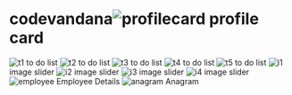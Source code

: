 # codevandana![profilecard](https://github.com/user-attachments/assets/ae6c1a24-5047-4885-879a-3988085022d7) profile card
![t1](https://github.com/user-attachments/assets/8224a090-95d1-4bb8-819e-aa058d5f190e) to do list
![t2](https://github.com/user-attachments/assets/ce20cf08-8f8b-4b5a-ba24-9845e1ebd656) to do list
![t3](https://github.com/user-attachments/assets/5198eaa9-00b2-4a1a-a100-82b724d9cf76) to do list
![t4](https://github.com/user-attachments/assets/e8bd754a-36b3-4436-ae7b-cf87e923a7f9) to do list
![t5](https://github.com/user-attachments/assets/b89a68aa-a19a-4dcb-8f19-fb5e2bf5929c) to do list
![i1](https://github.com/user-attachments/assets/84bd9b24-a5dc-4a6b-a3d8-957c4a0f0dbf) image slider
![i2](https://github.com/user-attachments/assets/5867ebae-f938-4b1f-819d-78b973ce196e) image slider
![i3](https://github.com/user-attachments/assets/e01009a3-4da9-4b29-97fd-f30cd2e9f542) image slider
![i4](https://github.com/user-attachments/assets/19f69190-bd59-4192-a978-44a0eaa62a7f) image slider
![employee](https://github.com/user-attachments/assets/bea09656-53d7-4360-9dae-2b9669c10335) Employee Details
![anagram](https://github.com/user-attachments/assets/0bf8c0d4-5e69-4277-80cd-880493e4a9fe) Anagram
